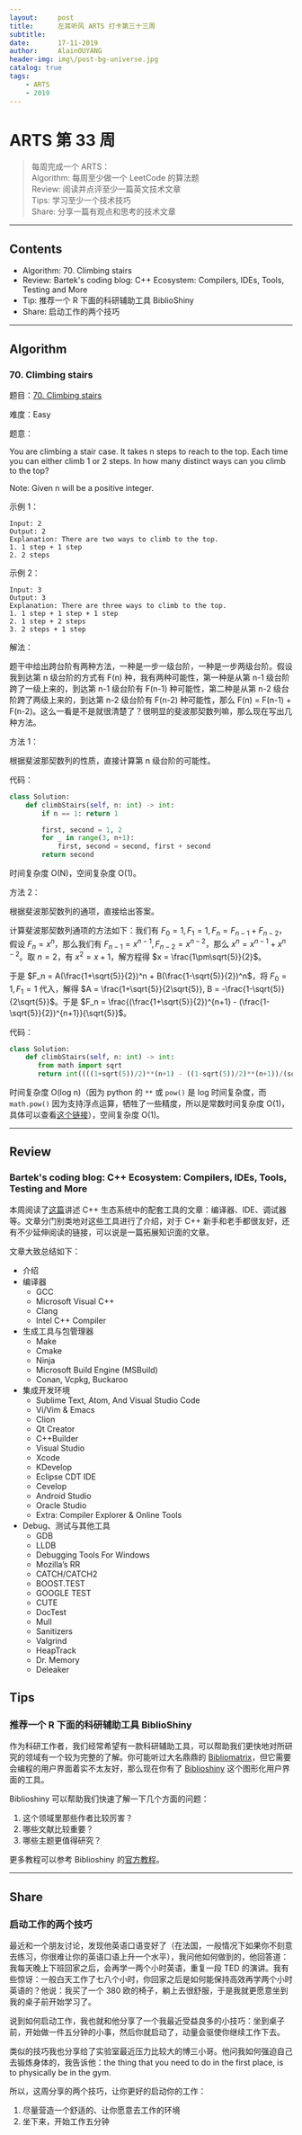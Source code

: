 ```yaml
---
layout:     post
title:      左耳听风 ARTS 打卡第三十三周
subtitle:   
date:       17-11-2019
author:     AlainOUYANG
header-img: img\/post-bg-universe.jpg
catalog: true
tags:
    - ARTS
    - 2019
---
```


# ARTS 第 33 周

> 每周完成一个 ARTS：  
> Algorithm: 每周至少做一个 LeetCode 的算法题  
> Review: 阅读并点评至少一篇英文技术文章  
> Tips: 学习至少一个技术技巧  
> Share: 分享一篇有观点和思考的技术文章  

---

## Contents

- Algorithm: 70. Climbing stairs
- Review: Bartek's coding blog: C++ Ecosystem: Compilers, IDEs, Tools, Testing and More
- Tip: 推荐一个 R 下面的科研辅助工具 BiblioShiny
- Share: 启动工作的两个技巧

---

## Algorithm

### 70. Climbing stairs

题目：[70. Climbing stairs](https://leetcode.com/problems/climbing-stairs)

难度：Easy

题意：

You are climbing a stair case. It takes n steps to reach to the top. Each time you can either climb 1 or 2 steps. In how many distinct ways can you climb to the top?

Note: Given n will be a positive integer.

示例 1：

```script
Input: 2
Output: 2
Explanation: There are two ways to climb to the top.
1. 1 step + 1 step
2. 2 steps
```

示例 2：

```script
Input: 3
Output: 3
Explanation: There are three ways to climb to the top.
1. 1 step + 1 step + 1 step
2. 1 step + 2 steps
3. 2 steps + 1 step
```

解法：

题干中给出跨台阶有两种方法，一种是一步一级台阶，一种是一步两级台阶。假设我到达第 n 级台阶的方式有 F(n) 种，我有两种可能性，第一种是从第 n-1 级台阶跨了一级上来的，到达第 n-1 级台阶有 F(n-1) 种可能性，第二种是从第 n-2 级台阶跨了两级上来的，到达第 n-2 级台阶有 F(n-2) 种可能性，那么 F(n) = F(n-1) + F(n-2)。这么一看是不是就很清楚了？很明显的斐波那契数列嘛，那么现在写出几种方法。

方法 1：

根据斐波那契数列的性质，直接计算第 n 级台阶的可能性。

代码：

```python
class Solution:
    def climbStairs(self, n: int) -> int:
        if n == 1: return 1

        first, second = 1, 2
        for _ in range(3, n+1):
            first, second = second, first + second
        return second
```

时间复杂度 O(N)，空间复杂度 O(1)。

方法 2：

根据斐波那契数列的通项，直接给出答案。

计算斐波那契数列通项的方法如下：我们有 $F_0 = 1, F_1 = 1, F_n = F_{n-1} + F_{n-2}$，假设 $F_n = x^n$，那么我们有 $F_{n-1} = x^{n-1}, F_{n-2} = x^{n-2}$，那么 $x^n = x^{n-1} + x^{n-2}$。取 $n = 2$，有 $x^2 = x + 1$，解方程得 $x = \frac{1\pm\sqrt{5}}{2}$。

于是 $F_n = A(\frac{1+\sqrt{5}}{2})^n + B(\frac{1-\sqrt{5}}{2})^n$，将 $F_0 = 1, F_1 = 1$ 代入，解得 $A = \frac{1+\sqrt{5}}{2\sqrt{5}}, B = -\frac{1-\sqrt{5}}{2\sqrt{5}}$。于是 $F_n = \frac{(\frac{1+\sqrt{5}}{2})^{n+1} - (\frac{1-\sqrt{5}}{2})^{n+1}}{\sqrt{5}}$。

代码：

```python
class Solution:
    def climbStairs(self, n: int) -> int:
       from math import sqrt
       return int((((1+sqrt(5))/2)**(n+1) - ((1-sqrt(5))/2)**(n+1))/(sqrt(5)))
```

时间复杂度 O(log n)（因为 python 的 `**` 或 `pow()` 是 log 时间复杂度，而 `math.pow()` 因为支持浮点运算，牺牲了一些精度，所以是常数时间复杂度 O(1)，具体可以查看[这个链接](https://stackoverflow.com/a/48848512/7016371)），空间复杂度 O(1)。

---

## Review

### Bartek's coding blog: C++ Ecosystem: Compilers, IDEs, Tools, Testing and More

本周阅读了[这篇](https://www.bfilipek.com/2019/10/cppecosystem.html)讲述 C++ 生态系统中的配套工具的文章：编译器、IDE、调试器等。文章分门别类地对这些工具进行了介绍，对于 C++ 新手和老手都很友好，还有不少延伸阅读的链接，可以说是一篇拓展知识面的文章。

文章大致总结如下：

- 介绍
- 编译器
  - GCC
  - Microsoft Visual C++
  - Clang
  - Intel C++ Compiler
- 生成工具与包管理器
  - Make
  - Cmake
  - Ninja
  - Microsoft Build Engine (MSBuild)
  - Conan, Vcpkg, Buckaroo
- 集成开发环境
  - Sublime Text, Atom, And Visual Studio Code
  - Vi/Vim & Emacs
  - Clion
  - Qt Creator
  - C++Builder
  - Visual Studio
  - Xcode
  - KDevelop
  - Eclipse CDT IDE
  - Cevelop
  - Android Studio
  - Oracle Studio
  - Extra: Compiler Explorer & Online Tools
- Debug、测试与其他工具
  - GDB
  - LLDB
  - Debugging Tools For Windows
  - Mozilla’s RR
  - CATCH/CATCH2
  - BOOST.TEST
  - GOOGLE TEST
  - CUTE
  - DocTest
  - Mull
  - Sanitizers
  - Valgrind
  - HeapTrack
  - Dr. Memory
  - Deleaker

## Tips

### 推荐一个 R 下面的科研辅助工具 BiblioShiny

作为科研工作者，我们经常希望有一款科研辅助工具，可以帮助我们更快地对所研究的领域有一个较为完整的了解。你可能听过大名鼎鼎的 [Bibliomatrix](http://www.bibliometrix.org/)，但它需要会编程的用户界面着实不太友好，那么现在你有了 [Biblioshiny](http://www.bibliometrix.org/Biblioshiny.html) 这个图形化用户界面的工具。

Biblioshiny 可以帮助我们快速了解一下几个方面的问题：

1. 这个领域里那些作者比较厉害？
2. 哪些文献比较重要？
3. 哪些主题更值得研究？

更多教程可以参考 Biblioshiny 的[官方教程](http://www.bibliometrix.org/biblioshiny/)。

---

## Share

### 启动工作的两个技巧

最近和一个朋友讨论，发现他英语口语变好了（在法国，一般情况下如果你不刻意去练习，你很难让你的英语口语上升一个水平），我问他如何做到的，他回答道：我每天晚上下班回家之后，会再学一两个小时英语，重复一段 TED 的演讲。我有些惊讶：一般白天工作了七八个小时，你回家之后是如何能保持高效再学两个小时英语的？他说：我买了一个 380 欧的椅子，躺上去很舒服，于是我就更愿意坐到我的桌子前开始学习了。

说到如何启动工作，我也就和他分享了一个我最近受益良多的小技巧：坐到桌子前，开始做一件五分钟的小事，然后你就启动了，动量会驱使你继续工作下去。

类似的技巧我也分享给了实验室最近压力比较大的博三小哥。他问我如何强迫自己去锻炼身体的，我告诉他：the thing that you need to do in the first place, is to physically be in the gym.

所以，这周分享的两个技巧，让你更好的启动你的工作：

1. 尽量营造一个舒适的、让你愿意去工作的环境
2. 坐下来，开始工作五分钟

<script type="text/x-mathjax-config">MathJax.Hub.Config({tex2jax: {inlineMath:[['$','$']]}});</script>
<script type="text/javascript" src="https://cdnjs.cloudflare.com/ajax/libs/mathjax/2.7.1/MathJax.js?config=TeX-AMS-MML_HTMLorMML"></script>